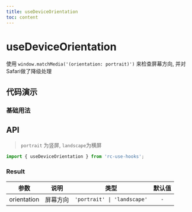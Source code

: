 ```yaml
---
title: useDeviceOrientation
toc: content
---
```


# useDeviceOrientation

使用 `window.matchMedia('(orientation: portrait)')` 来检查屏幕方向, 并对Safari做了降级处理

## 代码演示

### 基础用法

<code src="./demos/Demo1.tsx" ></code>

## API

> `portrait` 为竖屏, `landscape`为横屏

```ts
import { useDeviceOrientation } from 'rc-use-hooks';
```

### Result

|    参数     |   说明   |            类型             | 默认值 |
| :---------: | :------: | :-------------------------: | :----: |
| orientation | 屏幕方向 | `'portrait' \| 'landscape'` |  `-`   |
